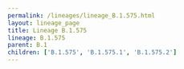 ```yaml
---
permalink: /lineages/lineage_B.1.575.html
layout: lineage_page
title: Lineage B.1.575
lineage: B.1.575
parent: B.1
children: ['B.1.575', 'B.1.575.1', 'B.1.575.2']
---
```

